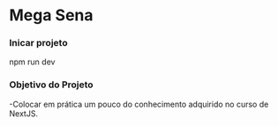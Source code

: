# Mega Sena

### Inicar projeto
npm run dev

### Objetivo do Projeto
-Colocar em prática um pouco do conhecimento adquirido no curso de NextJS.
